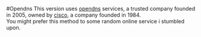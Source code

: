 #Opendns
This version uses [opendns](https://www.opendns.com/) services, a trusted company founded in 2005, owned by  [cisco](http://www.cisco.com/), a company founded in 1984.  
You might prefer this method to some random online service i stumbled upon.
